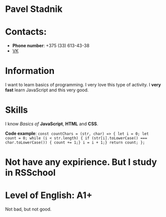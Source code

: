 # Pavel Stadnik

# Contacts:
- **Phone number**: +375 (33) 613-43-38
- [VK](https://vk.com/zapahlovesnoy)

# Information 
I want to learn basics of programming. I very love this type of activity.
I **very fast** learn JavaScript and this very good.

# Skills
I know *Basics of*  **JavaScript**, **HTML** and **CSS**.

**Code example**:
`const countChars = (str, char) => {
  let i = 0;
  let count = 0;
  while (i < str.length) {
    if (str[i].toLowerCase() === char.toLowerCase()) {
      count += 1;}
    i = i + 1;}
  return count;
};`

# Not have any expirience. But I study in **RSSchool**

# Level of English: A1+
Not bad, but not good.

